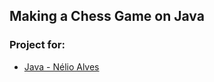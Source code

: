 ## Making a Chess Game on Java
### Project for:
- [Java - Nélio Alves](https://www.udemy.com/course/java-curso-completo/)
